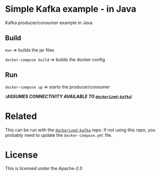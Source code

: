 # Simple Kafka example - in Java
Kafka producer/consumer example in Java

## Build
`mvn` => builds the jar files

`docker-compose build` => builds the docker config

## Run
`docker-compose up` => starts the producer/consumer 

(**_ASSUMES CONNECTIVITY AVAILABLE TO [`dockerized-kafka`](https://github.com/jbariel/dockerized-kafka)_**)

# Related
This can be run with the [`dockerized-kafka`](https://github.com/jbariel/dockerized-kafka) repo.  If not using this repo, you probably need to update the `docker-compose.yml` file.

# License
This is licensed under the Apache-2.0